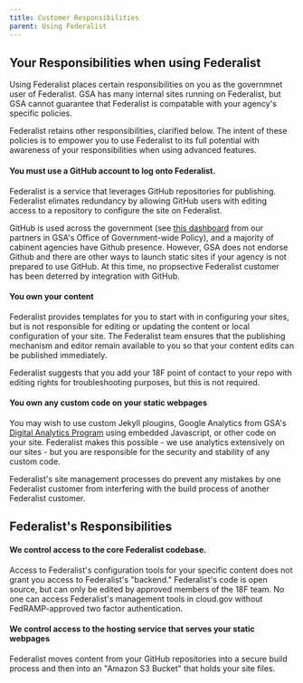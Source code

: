 ```yaml
---
title: Customer Responsibilities
parent: Using Federalist
---
```


## Your Responsibilities when using Federalist

Using Federalist places certain responsibilities on you as the governmnet user of Federalist. GSA has many internal sites running on Federalist, but GSA cannot guarantee that Federalist is compatable with your agency's specific policies. 

Federalist retains other responsibilities, clarified below. The intent of these policies is to empower you to use Federalist to its full potential with awareness of your responsibilities when using advanced features.

#### You must use a GitHub account to log onto Federalist.

Federalist is a service that leverages GitHub repositories for publishing. Federalist elimates redundancy by allowing GitHub users with editing access to a repository to configure the site on Federalist.

GitHub is used across the government (see [this dashboard](https://gsa.github.io/github-federal-stats/) from our partners in GSA's Office of Government-wide Policy), and a majority of cabinent agencies have Github presence. However, GSA does not endorse Github and there are other ways to launch static sites if your agency is not prepared to use GitHub. At this time, no propsective Federalist customer has been deterred by integration with GitHub.

#### You own your content

Federalist provides templates for you to start with in configuring your sites, but is not responsible for editing or updating the content or local configuration of your site. The Federalist team ensures that the publishing mechanism and editor remain available to you so that your content edits can be published immediately.

Federalist suggests that you add your 18F point of contact to your repo with editing rights for troubleshooting purposes, but this is not required.

#### You own any custom code on your static webpages

You may wish to use custom Jekyll plougins, Google Analytics from GSA's [Digital Analytics Program](https://www.digitalgov.gov/services/dap/) using embedded Javascript, or other code on your site. Federalist makes this possible - we use analytics extensively on our sites - but you are responsible for the security and stability of any custom code.

Federalist's site management processes do prevent any mistakes by one Federalist customer from interfering with the build process of another Federalist customer.

## Federalist's Responsibilities

#### We control access to the core Federalist codebase.

Access to Federalist's configuration tools for your specific content does not grant you access to Federalist's "backend." Federalist's code is open source, but can only be edited by approved members of the 18F team. No one can access Federalist's management tools in cloud.gov without FedRAMP-approved two factor authentication.

#### We control access to the hosting service that serves your static webpages

Federalist moves content from your GitHub repositories into a secure build process and then into an "Amazon S3 Bucket" that holds your site files.
